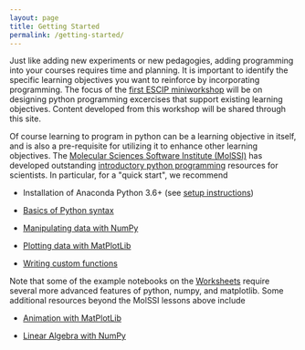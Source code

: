 ```yaml
---
layout: page
title: Getting Started
permalink: /getting-started/
---
```


Just like adding new experiments or new pedagogies, adding programming into your courses requires time and planning.  It is important to identify the specific learning objectives you want to reinforce by incorporating programming.  The focus of the [first ESCIP miniworkshop](https://escip.github.io/workshops/2020) will be on designing python programming excercises that support existing learning objectives.  Content developed from this workshop will be shared through this site.


Of course learning to program in python can be a learning objective in itself, and is also a pre-requisite for utilizing it to enhance other learning objectives.  The [Molecular Sciences Software Institute (MolSSI)](https://molssi.org/) has developed outstanding [introductory python programming](https://education.molssi.org/python_scripting_cms/) resources for scientists.
In particular, for a "quick start", we recommend

- Installation of Anaconda Python 3.6+ (see [setup instructions](https://education.molssi.org/python_scripting_cms/setup.html))

- [Basics of Python syntax](https://education.molssi.org/python_scripting_cms/01-introduction/index.html)

- [Manipulating data with NumPy](https://education.molssi.org/python_scripting_cms/04-tabular_data/index.html)

- [Plotting data with MatPlotLib](https://education.molssi.org/python_scripting_cms/05-plotting/index.html)

- [Writing custom functions](https://education.molssi.org/python_scripting_cms/06-functions/index.html)

Note that some of the example notebooks on the [Worksheets](https://escip.github.io/Worksheets/) require several more advanced features of python, numpy, and matplotlib.  Some additional resources beyond the MolSSI lessons above include

- [Animation with MatPlotLib](https://towardsdatascience.com/animations-with-matplotlib-d96375c5442c)

- [Linear Algebra with NumPy](https://numpy.org/doc/stable/reference/routines.linalg.html)

